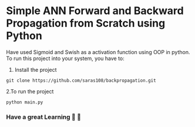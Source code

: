 # Simple ANN Forward and Backward Propagation from Scratch using Python

Have used Sigmoid and Swish as a activation function using OOP in python.
To run this project into your system, you have to:

1. Install the project
```
git clone https://github.com/saras108/backpropagation.git
```
2.To run the project
```
python main.py
``` 
### Have a great Learning :hugs: :hugs: